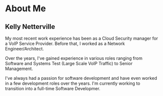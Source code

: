 # About Me

<!--
**scnetter/scnetter** is a ✨ _special_ ✨ repository because its `README.md` (this file) appears on your GitHub profile.

Here are some ideas to get you started:

- 🔭 I’m currently working on ...
- 🌱 I’m currently learning ...
- 👯 I’m looking to collaborate on ...
- 🤔 I’m looking for help with ...
- 💬 Ask me about ...
- 📫 How to reach me: ...
- 😄 Pronouns: ...
- ⚡ Fun fact: ...
-->
## Kelly Netterville

My most recent work experience has been as a Cloud Security manager for a VoIP Service Provider. Before that, I worked as a Network Engineer/Architect.

Over the years, I've gained experience in various roles ranging from Software and Systems Test (Large Scale VoIP Traffic) to Senior Management.

I've always had a passion for software development and have even worked in a few development roles over the years. I'm currently working to transition into a full-time Software Developmer.

